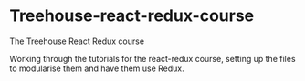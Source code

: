 # Treehouse-react-redux-course
The Treehouse React Redux course

Working through the tutorials for the react-redux course, setting up the files to modularise them and have them use Redux.
